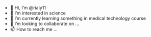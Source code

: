 - 👋 Hi, I’m @rialy11
- 👀 I’m interested in science
- 🌱 I’m currently learning something in medical technology course
- 💞️ I’m looking to collaborate on ...
- 📫 How to reach me ...

<!---
rialy11/rialy11 is a ✨ special ✨ repository because its `README.md` (this file) appears on your GitHub profile.
You can click the Preview link to take a look at your changes.
--->
